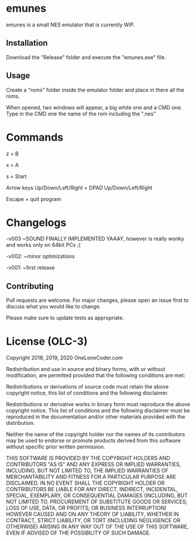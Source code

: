 # emunes
emunes is a small NES emulator that is currently WiP.

## Installation
Download the "Release" folder and execute the "emunes.exe" file.

## Usage
Create a "roms" folder inside the emulator folder and place in there all the roms.

When opened, two windows will appear, a big white one and a CMD one. Type in the CMD one the name of the rom including the ".nes"

# Commands
z = B

x = A

s = Start

Arrow keys Up/Down/Left/Right = DPAD Up/Down/Left/Right

Escape = quit program

# Changelogs
-v003
~SOUND FINALLY IMPLEMENTED YAAAY, however is really wonky and works only on 64bit PCs ;(

-v002:
~minor optimizations

-v001:
~first release

## Contributing
Pull requests are welcome. For major changes, please open an issue first to discuss what you would like to change.

Please make sure to update tests as appropriate.

# License (OLC-3)
Copyright 2018, 2019, 2020 OneLoneCoder.com

Redistribution and use in source and binary forms, with or without modification, are permitted provided that the following conditions are met:

Redistributions or derivations of source code must retain the above copyright notice, this list of conditions and the following disclaimer.

Redistributions or derivative works in binary form must reproduce the above copyright notice. This list of conditions and the following disclaimer must be reproduced in the documentation and/or other materials provided with the distribution.

Neither the name of the copyright holder nor the names of its contributors may be used to endorse or promote products derived from this software without specific prior written permission.

THIS SOFTWARE IS PROVIDED BY THE COPYRIGHT HOLDERS AND CONTRIBUTORS "AS IS" AND ANY EXPRESS OR IMPLIED WARRANTIES, INCLUDING, BUT NOT LIMITED TO, THE IMPLIED WARRANTIES OF MERCHANTABILITY AND FITNESS FOR A PARTICULAR PURPOSE ARE DISCLAIMED. IN NO EVENT SHALL THE COPYRIGHT HOLDER OR CONTRIBUTORS BE LIABLE FOR ANY DIRECT, INDIRECT, INCIDENTAL, SPECIAL, EXEMPLARY, OR CONSEQUENTIAL DAMAGES (INCLUDING, BUT NOT LIMITED TO, PROCUREMENT OF SUBSTITUTE GOODS OR SERVICES; LOSS OF USE, DATA, OR PROFITS; OR BUSINESS INTERRUPTION) HOWEVER CAUSED AND ON ANY THEORY OF LIABILITY, WHETHER IN CONTRACT, STRICT LIABILITY, OR TORT (INCLUDING NEGLIGENCE OR OTHERWISE) ARISING IN ANY WAY OUT OF THE USE OF THIS SOFTWARE, EVEN IF ADVISED OF THE POSSIBILITY OF SUCH DAMAGE.
